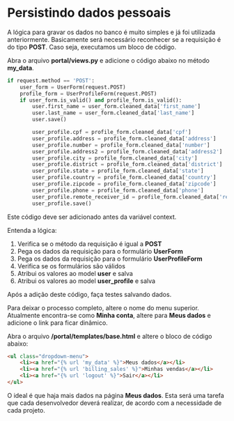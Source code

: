 # Persistindo dados pessoais

A lógica para gravar os dados no banco é muito simples e já foi utilizada anteriormente. Basicamente será necessário reconhecer se a requisição é do tipo **POST**. Caso seja, executamos um bloco de código.

Abra o arquivo **portal/views.py** e adicione o código abaixo no método **my_data**.

```python
if request.method == 'POST':
    user_form = UserForm(request.POST)
    profile_form = UserProfileForm(request.POST)
    if user_form.is_valid() and profile_form.is_valid():
        user.first_name = user_form.cleaned_data['first_name']
        user.last_name = user_form.cleaned_data['last_name']
        user.save()

        user_profile.cpf = profile_form.cleaned_data['cpf']
        user_profile.address = profile_form.cleaned_data['address']
        user_profile.number = profile_form.cleaned_data['number']
        user_profile.address2 = profile_form.cleaned_data['address2']
        user_profile.city = profile_form.cleaned_data['city']
        user_profile.district = profile_form.cleaned_data['district']
        user_profile.state = profile_form.cleaned_data['state']
        user_profile.country = profile_form.cleaned_data['country']
        user_profile.zipcode = profile_form.cleaned_data['zipcode']
        user_profile.phone = profile_form.cleaned_data['phone']
        user_profile.remote_receiver_id = profile_form.cleaned_data['remote_receiver_id']
        user_profile.save()
```

Este código deve ser adicionado antes da variável context.

Entenda a lógica:

1. Verifica se o método da requisição é igual a **POST**
2. Pega os dados da requisição para o formulário **UserForm**
3. Pega os dados da requisição para o formulário **UserProfileForm**
4. Verifica se os formulários são válidos
5. Atribui os valores ao model **user** e salva
6. Atribui os valores ao model **user_profile** e salva

Após a adição deste código, faça testes salvando dados.

Para deixar o processo completo, altere o nome do menu superior. Atualmente encontra-se como **Minha conta**, altere para **Meus dados** e adicione o link para ficar dinâmico.

Abra o arquivo **/portal/templates/base.html** e altere o bloco de código abaixo:

```html
<ul class="dropdown-menu">
    <li><a href="{% url 'my_data' %}">Meus dados</a></li>
    <li><a href="{% url 'billing_sales' %}">Minhas vendas</a></li>
    <li><a href="{% url 'logout' %}">Sair</a></li>
</ul>
```

O ideal é que haja mais dados na página **Meus dados**. Esta será uma tarefa que cada desenvolvedor deverá realizar, de acordo com a necessidade de cada projeto.